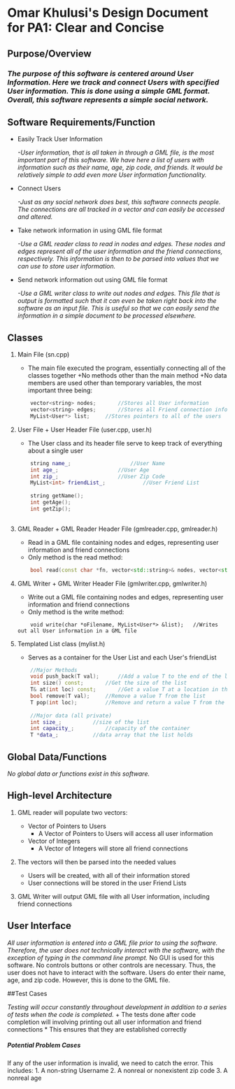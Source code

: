 # Omar Khulusi's Design Document for PA1: Clear and Concise

## Purpose/Overview

### *The purpose of this software is centered around User Information.  Here we track and connect Users with specified User information.  This is done using a simple GML format.  Overall, this software represents a simple social network.*

## Software Requirements/Function

 + Easily Track User Information
 
 	*-User information, that is all taken in through a GML file, is the most important part of this software.  We have here a list of users with information such as their name, age, zip code, and friends.  It would be relatively simple to add even more User information functionality.*
 	
 + Connect Users
 
 	*-Just as any social network does best, this software connects people.  The connections are all tracked in a vector and can easily be accessed and altered.*
 	
 + Take network information in using GML file format
 
 	*-Use a GML reader class to read in nodes and edges.  These nodes and edges represent all of the user information and the friend connections, respectively.  This information is then to be parsed into values that we can use to store user information.*
 	
 + Send network information out using GML file format
 
 	*-Use a GML writer class to write out nodes and edges.  This file that is output is formatted such that it can even be taken right back into the software as an input file.  This is useful so that we can easily send the information in a simple document to be processed elsewhere.*

## Classes

1. Main File (sn.cpp)
	+ The main file executed the program, essentially connecting all of the classes together
	+No methods other than the main method
	+No data members are used other than temporary variables, the most important three being:
		
	```C++
		vector<string> nodes;		//Stores all User information
		vector<string> edges;		//Stores all Friend connection information
		MyList<User*> list;		//Stores pointers to all of the users
	```
2. User File + User Header File (user.cpp, user.h)
	+ The User class and its header file serve to keep track of everything about a single user
	
	```C++
 		string name_;					//User Name
 		int age_;					//User Age
 		int zip_;					//User Zip Code
 		MyList<int> friendList_; 			//User Friend List
 		
 		string getName();
 		int getAge();
 		int getZip();
 		
	```
3. GML Reader + GML Reader Header File (gmlreader.cpp, gmlreader.h)
	+ Read in a GML file containing nodes and edges, representing user information and friend connections
	+ Only method is the read method:
	```C++
		bool read(const char *fn, vector<std::string>& nodes, vector<std::string>& edges);
	```
4. GML Writer + GML Writer Header File (gmlwriter.cpp, gmlwriter.h)
	+ Write out a GML file containing nodes and edges, representing user information and friend connections
	+ Only method is the write method:
	```C+
		void write(char *oFilename, MyList<User*> &list);	//Writes out all User information in a GML file
	```
5. Templated List class (mylist.h)
	+ Serves as a container for the User List and each User's friendList
	```C++
		//Major Methods
		void push_back(T val);		//Add a value T to the end of the list
		int size() const;		//Get the size of the list
		T& at(int loc) const;		//Get a value T at a location in the list
		bool remove(T val);		//Remove a value T from the list
		T pop(int loc);			//Remove and return a value T from the list
		
		//Major data (all private)
		int size_;			//size of the list
		int capacity_;			//capacity of the container
		T *data_;			//data array that the list holds
	```

## Global Data/Functions

*No global data or functions exist in this software.*

## High-level Architecture

1. GML reader will populate two vectors:
	+ Vector of Pointers to Users
		* A Vector of Pointers to Users will access all user information
	+ Vector of Integers
		* A Vector of Integers will store all friend connections
		
2. The vectors will then be parsed into the needed values
	+ Users will be created, with all of their information stored
	+ User connections will be stored in the user Friend Lists
	
3. GML Writer will output GML file with all User information, including friend connections

## User Interface

*All user information is entered into a GML file prior to using the software.  Therefore, the user does not technically interact with the software, with the exception of typing in the command line prompt.* 
No GUI is used for this software.
No controls buttons or other controls are necessary.
Thus, the user does not have to interact with the software.
Users do enter their name, age, and zip code.  However, this is done to the GML file.

##Test Cases

*Testing will occur constantly throughout development in addition to a series of tests when the code is completed.*
	+ The tests done after code completion will involving printing out all user information and friend connections
		* This ensures that they are established correctly  
		
##### Potential Problem Cases

If any of the user information is invalid, we need to catch the error.  This includes:
	1. A non-string Username
	2. A nonreal or nonexistent zip code
	3. A nonreal age
